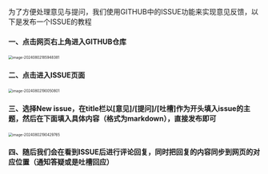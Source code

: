 为了方便处理意见与提问，我们使用GITHUB中的ISSUE功能来实现意见反馈，以下是发布一个ISSUE的教程

#### 一、点击网页右上角进入GITHUB仓库

<img src="https://zjucssu.github.io/home/意见反馈/image-20240802185948381.png" alt="image-20240802185948381" style="zoom:50%;" />



#### 二、点击进入ISSUE页面

<img src="https://zjucssu.github.io/home/意见反馈/image-20240802190050801.png" alt="image-20240802190050801" style="zoom:50%;" />



#### 三、选择New issue，在title栏以[意见]/[提问]/[吐槽]作为开头填入issue的主题，然后在下面填入具体内容（格式为markdown），直接发布即可

<img src="https://zjucssu.github.io/home/意见反馈/image-20240802190429765.png" alt="image-20240802190429765" style="zoom:50%;" />



#### 四、随后我们会在看到ISSUE后进行评论回复，同时把回复的内容同步到网页的对应位置（通知答疑或是吐槽回应）
